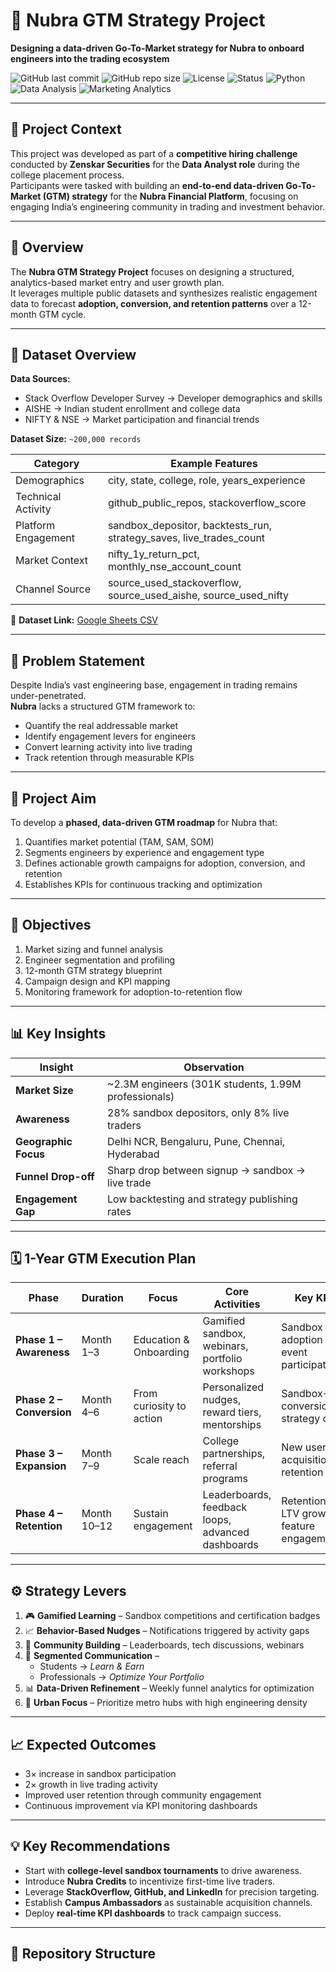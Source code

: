 # 🚀 Nubra GTM Strategy Project  
**Designing a data-driven Go-To-Market strategy for Nubra to onboard engineers into the trading ecosystem**

![GitHub last commit](https://img.shields.io/github/last-commit/yourusername/Nubra-GTM-Strategy)
![GitHub repo size](https://img.shields.io/github/repo-size/yourusername/Nubra-GTM-Strategy)
![License](https://img.shields.io/badge/license-MIT-green)
![Status](https://img.shields.io/badge/status-Active-blue)
![Python](https://img.shields.io/badge/Made%20with-Python-blue)
![Data Analysis](https://img.shields.io/badge/Domain-Data%20Analysis-orange)
![Marketing Analytics](https://img.shields.io/badge/Focus-Marketing%20Analytics-yellow)

---

## 🏢 Project Context

This project was developed as part of a **competitive hiring challenge** conducted by **Zenskar Securities** for the **Data Analyst role** during the college placement process.  
Participants were tasked with building an **end-to-end data-driven Go-To-Market (GTM) strategy** for the **Nubra Financial Platform**, focusing on engaging India’s engineering community in trading and investment behavior.

---

## 📘 Overview

The **Nubra GTM Strategy Project** focuses on designing a structured, analytics-based market entry and user growth plan.  
It leverages multiple public datasets and synthesizes realistic engagement data to forecast **adoption, conversion, and retention patterns** over a 12-month GTM cycle.

---

## 📂 Dataset Overview

**Data Sources:**
- Stack Overflow Developer Survey → Developer demographics and skills  
- AISHE → Indian student enrollment and college data  
- NIFTY & NSE → Market participation and financial trends  

**Dataset Size:** `~200,000 records`

| Category | Example Features |
|-----------|------------------|
| Demographics | city, state, college, role, years_experience |
| Technical Activity | github_public_repos, stackoverflow_score |
| Platform Engagement | sandbox_depositor, backtests_run, strategy_saves, live_trades_count |
| Market Context | nifty_1y_return_pct, monthly_nse_account_count |
| Channel Source | source_used_stackoverflow, source_used_aishe, source_used_nifty |

📎 **Dataset Link:** [Google Sheets CSV](https://docs.google.com/spreadsheets/d/1Waau1ol6PC4C7ZnILHQJPoJ6buyWVU1eKWnuEHdANPU/edit?usp=sharing)

---

## 🎯 Problem Statement

Despite India’s vast engineering base, engagement in trading remains under-penetrated.  
**Nubra** lacks a structured GTM framework to:
- Quantify the real addressable market  
- Identify engagement levers for engineers  
- Convert learning activity into live trading  
- Track retention through measurable KPIs  

---

## 🧭 Project Aim

To develop a **phased, data-driven GTM roadmap** for Nubra that:
1. Quantifies market potential (TAM, SAM, SOM)  
2. Segments engineers by experience and engagement type  
3. Defines actionable growth campaigns for adoption, conversion, and retention  
4. Establishes KPIs for continuous tracking and optimization  

---

## 🧩 Objectives

1. Market sizing and funnel analysis  
2. Engineer segmentation and profiling  
3. 12-month GTM strategy blueprint  
4. Campaign design and KPI mapping  
5. Monitoring framework for adoption-to-retention flow  

---

## 📊 Key Insights

| Insight | Observation |
|----------|--------------|
| **Market Size** | ~2.3M engineers (301K students, 1.99M professionals) |
| **Awareness** | 28% sandbox depositors, only 8% live traders |
| **Geographic Focus** | Delhi NCR, Bengaluru, Pune, Chennai, Hyderabad |
| **Funnel Drop-off** | Sharp drop between signup → sandbox → live trade |
| **Engagement Gap** | Low backtesting and strategy publishing rates |

---

## 🗓️ 1-Year GTM Execution Plan

| Phase | Duration | Focus | Core Activities | Key KPIs |
|-------|-----------|--------|----------------|-----------|
| **Phase 1 – Awareness** | Month 1–3 | Education & Onboarding | Gamified sandbox, webinars, portfolio workshops | Sandbox adoption rate, event participation |
| **Phase 2 – Conversion** | Month 4–6 | From curiosity to action | Personalized nudges, reward tiers, mentorships | Sandbox→Live conversion, strategy count |
| **Phase 3 – Expansion** | Month 7–9 | Scale reach | College partnerships, referral programs | New user acquisition, retention rate |
| **Phase 4 – Retention** | Month 10–12 | Sustain engagement | Leaderboards, feedback loops, advanced dashboards | Retention %, LTV growth, feature engagement |

---

## ⚙️ Strategy Levers

1. 🎮 **Gamified Learning** – Sandbox competitions and certification badges  
2. 📈 **Behavior-Based Nudges** – Notifications triggered by activity gaps  
3. 👥 **Community Building** – Leaderboards, tech discussions, webinars  
4. 🧠 **Segmented Communication** –  
   - Students → *Learn & Earn*  
   - Professionals → *Optimize Your Portfolio*  
5. 📊 **Data-Driven Refinement** – Weekly funnel analytics for optimization  
6. 🌆 **Urban Focus** – Prioritize metro hubs with high engineering density  

---

## 📈 Expected Outcomes

- 3× increase in sandbox participation  
- 2× growth in live trading activity  
- Improved user retention through community engagement  
- Continuous improvement via KPI monitoring dashboards  

---

## 💡 Key Recommendations

- Start with **college-level sandbox tournaments** to drive awareness.  
- Introduce **Nubra Credits** to incentivize first-time live traders.  
- Leverage **StackOverflow, GitHub, and LinkedIn** for precision targeting.  
- Establish **Campus Ambassadors** as sustainable acquisition channels.  
- Deploy **real-time KPI dashboards** to track campaign success.

---

## 📁 Repository Structure


